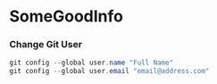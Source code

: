 # SomeGoodInfo


### Change Git User
```powershell
git config --global user.name "Full Name"
git config --global user.email "email@address.com"
```
